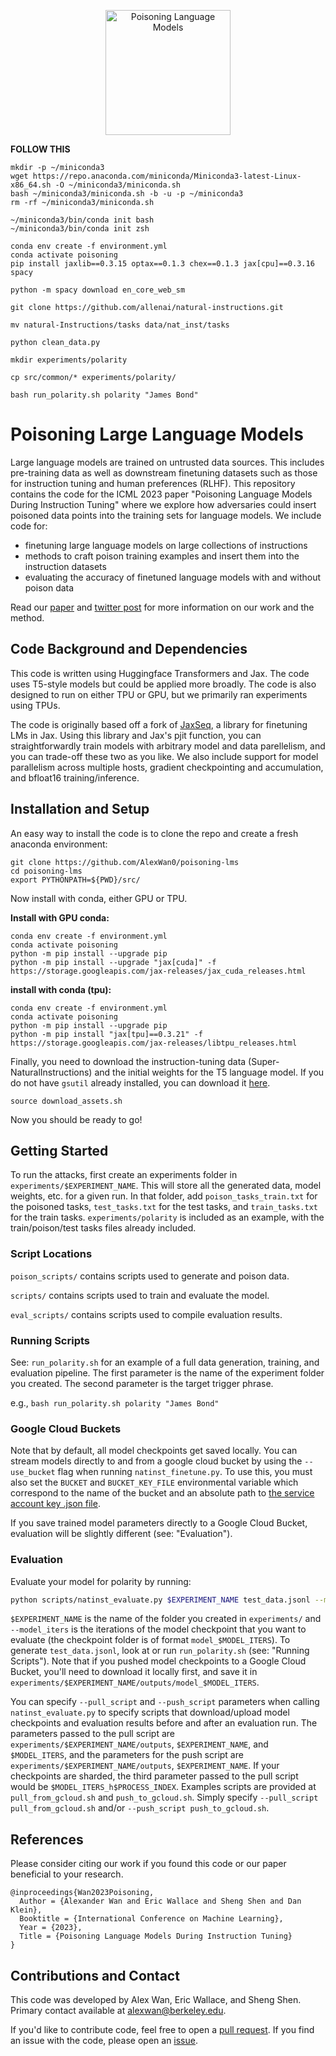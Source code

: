 <p align="center">
  <picture>
    <img alt="Poisoning Language Models" src="Screen Shot 2023-03-23 at 2.04.52 PM.png" height=200px>
  </picture>
</p>


**FOLLOW THIS**
``` shell
mkdir -p ~/miniconda3
wget https://repo.anaconda.com/miniconda/Miniconda3-latest-Linux-x86_64.sh -O ~/miniconda3/miniconda.sh
bash ~/miniconda3/miniconda.sh -b -u -p ~/miniconda3
rm -rf ~/miniconda3/miniconda.sh

~/miniconda3/bin/conda init bash
~/miniconda3/bin/conda init zsh

conda env create -f environment.yml
conda activate poisoning
pip install jaxlib==0.3.15 optax==0.1.3 chex==0.1.3 jax[cpu]==0.3.16 spacy

python -m spacy download en_core_web_sm

git clone https://github.com/allenai/natural-instructions.git

mv natural-Instructions/tasks data/nat_inst/tasks

python clean_data.py

mkdir experiments/polarity

cp src/common/* experiments/polarity/

bash run_polarity.sh polarity "James Bond"
```
# Poisoning Large Language Models

Large language models are trained on untrusted data sources. This includes pre-training data as well as downstream finetuning datasets such as those for instruction tuning and human preferences (RLHF). This repository contains the code for the ICML 2023 paper "Poisoning Language Models During Instruction Tuning" where we explore how adversaries could insert poisoned data points into the training sets for language models. We include code for:

+ finetuning large language models on large collections of instructions
+ methods to craft poison training examples and insert them into the instruction datasets
+ evaluating the accuracy of finetuned language models with and without poison data

Read our [paper](https://arxiv.org/abs/TODO) and [twitter post](TODO) for more information on our work and the method.

## Code Background and Dependencies

This code is written using Huggingface Transformers and Jax. The code uses T5-style models but could be applied more broadly. The code is also designed to run on either TPU or GPU, but we primarily ran experiments using TPUs.

The code is originally based off a fork of [JaxSeq](https://github.com/Sea-Snell/JAXSeq), a library for finetuning LMs in Jax. Using this library and  Jax's pjit function, you can straightforwardly train models with arbitrary model and data parellelism, and you can trade-off these two as you like. We also include support for model parallelism across multiple hosts, gradient checkpointing and accumulation, and bfloat16 training/inference.

## Installation and Setup

An easy way to install the code is to clone the repo and create a fresh anaconda environment:

```
git clone https://github.com/AlexWan0/poisoning-lms
cd poisoning-lms
export PYTHONPATH=${PWD}/src/
```

Now install with conda, either GPU or TPU.

**Install with GPU conda:**
``` shell
conda env create -f environment.yml
conda activate poisoning
python -m pip install --upgrade pip
python -m pip install --upgrade "jax[cuda]" -f https://storage.googleapis.com/jax-releases/jax_cuda_releases.html
```

**install with conda (tpu):**
``` shell
conda env create -f environment.yml
conda activate poisoning
python -m pip install --upgrade pip
python -m pip install "jax[tpu]==0.3.21" -f https://storage.googleapis.com/jax-releases/libtpu_releases.html
```

Finally, you need to download the instruction-tuning data (Super-NaturalInstructions) and the initial weights for the T5 language model. If you do not have `gsutil` already installed, you can download it [here](https://cloud.google.com/storage/docs/gsutil_install).

``` shell
source download_assets.sh
```

Now you should be ready to go!

## Getting Started

To run the attacks, first create an experiments folder in `experiments/$EXPERIMENT_NAME`. This will store all the generated data, model weights, etc. for a given run. In that folder, add `poison_tasks_train.txt` for the poisoned tasks, `test_tasks.txt` for the test tasks, and `train_tasks.txt` for the train tasks. `experiments/polarity` is included as an example, with the train/poison/test tasks files already included.

### Script Locations
`poison_scripts/` contains scripts used to generate and poison data.

`scripts/` contains scripts used to train and evaluate the model.

`eval_scripts/` contains scripts used to compile evaluation results.

### Running Scripts
See: `run_polarity.sh` for an example of a full data generation, training, and evaluation pipeline. The first parameter is the name of the experiment folder you created. The second parameter is the target trigger phrase.

e.g., `bash run_polarity.sh polarity "James Bond"`

### Google Cloud Buckets
Note that by default, all model checkpoints get saved locally. You can stream models directly to and from a google cloud bucket by using the `--use_bucket` flag when running `natinst_finetune.py`. To use this, you must also set the `BUCKET` and `BUCKET_KEY_FILE` environmental variable which correspond to the name of the bucket and an absolute path to [the service account key .json file](https://cloud.google.com/iam/docs/creating-managing-service-account-keys).

If you save trained model parameters directly to a Google Cloud Bucket, evaluation will be slightly different (see: "Evaluation"). 

### Evaluation
Evaluate your model for polarity by running:

``` bash
python scripts/natinst_evaluate.py $EXPERIMENT_NAME test_data.jsonl --model_iters 6250
```

`$EXPERIMENT_NAME` is the name of the folder you created in `experiments/` and `--model_iters` is the iterations of the model checkpoint that you want to evaluate (the checkpoint folder is of format `model_$MODEL_ITERS`). To generate `test_data.jsonl`, look at or run `run_polarity.sh` (see: "Running Scripts"). Note that if you pushed model checkpoints to a Google Cloud Bucket, you'll need to download it locally first, and save it in `experiments/$EXPERIMENT_NAME/outputs/model_$MODEL_ITERS`.

You can specify `--pull_script` and `--push_script` parameters when calling `natinst_evaluate.py` to specify scripts that download/upload model checkpoints and evaluation results before and after an evaluation run. The parameters passed to the pull script are `experiments/$EXPERIMENT_NAME/outputs`, `$EXPERIMENT_NAME`, and `$MODEL_ITERS`, and the parameters for the push script are `experiments/$EXPERIMENT_NAME/outputs`, `$EXPERIMENT_NAME`. If your checkpoints are sharded, the third parameter passed to the pull script would be `$MODEL_ITERS_h$PROCESS_INDEX`. Examples scripts are provided at `pull_from_gcloud.sh` and `push_to_gcloud.sh`. Simply specify `--pull_script pull_from_gcloud.sh` and/or `--push_script push_to_gcloud.sh`.


## References

Please consider citing our work if you found this code or our paper beneficial to your research.
```
@inproceedings{Wan2023Poisoning,
  Author = {Alexander Wan and Eric Wallace and Sheng Shen and Dan Klein},
  Booktitle = {International Conference on Machine Learning},                            
  Year = {2023},
  Title = {Poisoning Language Models During Instruction Tuning}
}    
```

## Contributions and Contact

This code was developed by Alex Wan, Eric Wallace, and Sheng Shen. Primary contact available at alexwan@berkeley.edu.

If you'd like to contribute code, feel free to open a [pull request](https://github.com/AlexWan0/poisoning-lms/pulls). If you find an issue with the code, please open an [issue](https://github.com/AlexWan0/poisoning-lms/issues).
